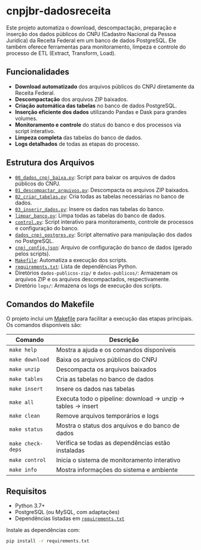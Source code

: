 ﻿# cnpjbr-dadosreceita

Este projeto automatiza o download, descompactação, preparação e inserção dos dados públicos do CNPJ (Cadastro Nacional da Pessoa Jurídica) da Receita Federal em um banco de dados PostgreSQL. Ele também oferece ferramentas para monitoramento, limpeza e controle do processo de ETL (Extract, Transform, Load).

## Funcionalidades

- **Download automatizado** dos arquivos públicos do CNPJ diretamente da Receita Federal.
- **Descompactação** dos arquivos ZIP baixados.
- **Criação automática das tabelas** no banco de dados PostgreSQL.
- **Inserção eficiente dos dados** utilizando Pandas e Dask para grandes volumes.
- **Monitoramento e controle** do status do banco e dos processos via script interativo.
- **Limpeza completa** das tabelas do banco de dados.
- **Logs detalhados** de todas as etapas do processo.

## Estrutura dos Arquivos

- [`00_dados_cnpj_baixa.py`](00_dados_cnpj_baixa.py): Script para baixar os arquivos de dados públicos do CNPJ.
- [`01_descompactar_arquivos.py`](01_descompactar_arquivos.py): Descompacta os arquivos ZIP baixados.
- [`02_criar_tabelas.py`](02_criar_tabelas.py): Cria todas as tabelas necessárias no banco de dados.
- [`03_inserir_dados.py`](03_inserir_dados.py): Insere os dados nas tabelas do banco.
- [`limpar_banco.py`](limpar_banco.py): Limpa todas as tabelas do banco de dados.
- [`control.py`](control.py): Script interativo para monitoramento, controle de processos e configuração do banco.
- [`dados_cnpj_postgres.py`](dados_cnpj_postgres.py): Script alternativo para manipulação dos dados no PostgreSQL.
- [`cnpj_config.json`](cnpj_config.json): Arquivo de configuração do banco de dados (gerado pelos scripts).
- [`Makefile`](Makefile): Automatiza a execução dos scripts.
- [`requirements.txt`](requirements.txt): Lista de dependências Python.
- Diretórios `dados-publicos-zip/` e `dados-publicos/`: Armazenam os arquivos ZIP e os arquivos descompactados, respectivamente.
- Diretório `logs/`: Armazena os logs de execução dos scripts.

## Comandos do Makefile

O projeto inclui um [Makefile](Makefile) para facilitar a execução das etapas principais. Os comandos disponíveis são:

| Comando             | Descrição                                                        |
|---------------------|------------------------------------------------------------------|
| `make help`         | Mostra a ajuda e os comandos disponíveis                         |
| `make download`     | Baixa os arquivos públicos do CNPJ                               |
| `make unzip`        | Descompacta os arquivos baixados                                 |
| `make tables`       | Cria as tabelas no banco de dados                                |
| `make insert`       | Insere os dados nas tabelas                                      |
| `make all`          | Executa todo o pipeline: download → unzip → tables → insert      |
| `make clean`        | Remove arquivos temporários e logs                               |
| `make status`       | Mostra o status dos arquivos e do banco de dados                 |
| `make check-deps`   | Verifica se todas as dependências estão instaladas               |
| `make control`      | Inicia o sistema de monitoramento interativo                     |
| `make info`         | Mostra informações do sistema e ambiente                         |

## Requisitos

- Python 3.7+
- PostgreSQL (ou MySQL, com adaptações)
- Dependências listadas em [`requirements.txt`](requirements.txt)

Instale as dependências com:

```sh
pip install -r requirements.txt
```


